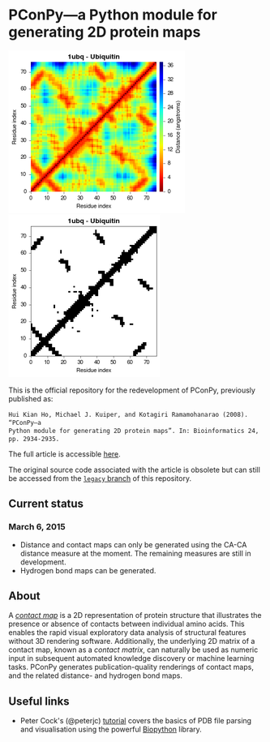 PConPy—a Python module for generating 2D protein maps
=====================================================

![1ubq CA-CA distance map](images/1ubq-dmap-CA.png)
![1ubq CA-CA contact map](images/1ubq-cmap-CA.png)

This is the official repository for the redevelopment of PConPy, previously
published as:

    Hui Kian Ho, Michael J. Kuiper, and Kotagiri Ramamohanarao (2008). “PConPy–a
    Python module for generating 2D protein maps”. In: Bioinformatics 24,
    pp. 2934-2935.

The full article is accessible
[here](http://bioinformatics.oxfordjournals.org/content/24/24/2934.full).

The original source code associated with the article is obsolete but can still be accessed from the
[`legacy` branch](https://github.com/kianho/pconpy/tree/legacy) of this repository.

## Current status
### March 6, 2015
- Distance and contact maps can only be generated using the CA-CA distance measure at the moment. The remaining measures are still in development.
- Hydrogen bond maps can be generated. 

## About

A [_contact map_](http://en.wikipedia.org/wiki/Protein_contact_map) is a 2D
representation of protein structure that illustrates the presence or absence of
contacts between individual amino acids. This enables the rapid visual
exploratory data analysis of structural features without 3D rendering software.
Additionally, the underlying 2D matrix of a contact map, known as a _contact
matrix_, can naturally be used as numeric input in subsequent automated
knowledge discovery or machine learning tasks. PConPy generates
publication-quality renderings of contact maps, and the related distance- and
hydrogen bond maps.


## Useful links

- Peter Cock's (@peterjc) [tutorial](http://goo.gl/q7DNt7) covers the
  basics of PDB file parsing and visualisation using the powerful
  [Biopython](http://biopython.org) library.
